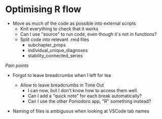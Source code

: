# Optimising R flow
* Move as much of the code as possible into external scripts
	- Knit everything to check that it works
	- Can I use "source" to run code, even though it's not in functions?
	- Split code into relevant .rmd files
		- subchapter_props
		- individual_unique_diagnoses
		- stability_connected_series

*Pain points*
* Forgot to leave breadcrumbs when I left for tea
	* Allow to leave breadcrumbs in Time Out
		* I can now, but I don't know how to access them well. 
		* Can I add a "quick note" for each break automatically?
		* Can I use the other Pomodoro app, "R" something instead?

* Naming of files is ambiguous when looking at VSCode tab names

<!-- {BearID:3FCC3F45-9C7E-4096-B355-07E069239E41-41926-00000658988E3CEC} -->
